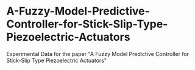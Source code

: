 # A-Fuzzy-Model-Predictive-Controller-for-Stick-Slip-Type-Piezoelectric-Actuators
Experimental Data for the paper "A Fuzzy Model Predictive Controller for Stick-Slip Type Piezoelectric Actuators"
